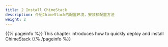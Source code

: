 ```yaml
---
title: 2 Install ChimeStack
description: 介绍ChimeStack的配置环境，安装和配置方法
weight: 2
---
```


{{% pageinfo %}}
This chapter introduces how to quickly deploy and install ChimeStack
{{% /pageinfo %}}